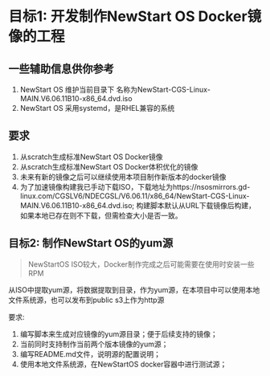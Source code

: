# 目标1: 开发制作NewStart OS Docker镜像的工程

## 一些辅助信息供你参考
1. NewStart OS 维护当前目录下 名称为NewStart-CGS-Linux-MAIN.V6.06.11B10-x86_64.dvd.iso
2. NewStart OS 采用systemd，是RHEL兼容的系统

## 要求
1. 从scratch生成标准NewStart OS Docker镜像
2. 从scratch生成标准NewStart OS Docker体积优化的镜像
3. 未来有新的镜像之后可以继续使用本项目制作新版本的docker镜像
4. 为了加速镜像构建我已手动下载ISO，下载地址为https://nsosmirrors.gd-linux.com/CGSLV6/NDECGSL/V6.06.11/x86_64/NewStart-CGS-Linux-MAIN.V6.06.11B10-x86_64.dvd.iso; 构建脚本默认从URL下载镜像后构建，如果本地已存在则不下载，但需检查大小是否一致。

## 目标2: 制作NewStart OS的yum源

> NewStartOS ISO较大，Docker制作完成之后可能需要在使用时安装一些RPM

从ISO中提取yum源，将数据提取到目录，作为yum源，在本项目中可以使用本地文件系统源，也可以发布到public s3上作为http源

要求:
1. 编写脚本来生成对应镜像的yum源目录；便于后续支持的镜像；
2. 当前同时支持制作当前两个版本镜像的yum源；
3. 编写README.md文件，说明源的配置说明；
4. 使用本地文件系统源，在NewStartOS docker容器中进行测试源；
